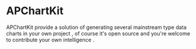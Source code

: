 # APChartKit
APChartKit provide a solution of generating several mainstream type data charts in your own project , of course it's open source and you're welcome to contribute your own intelligence .  
